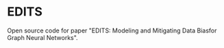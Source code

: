# EDITS
Open source code for paper "EDITS: Modeling and Mitigating Data Biasfor Graph Neural Networks".
